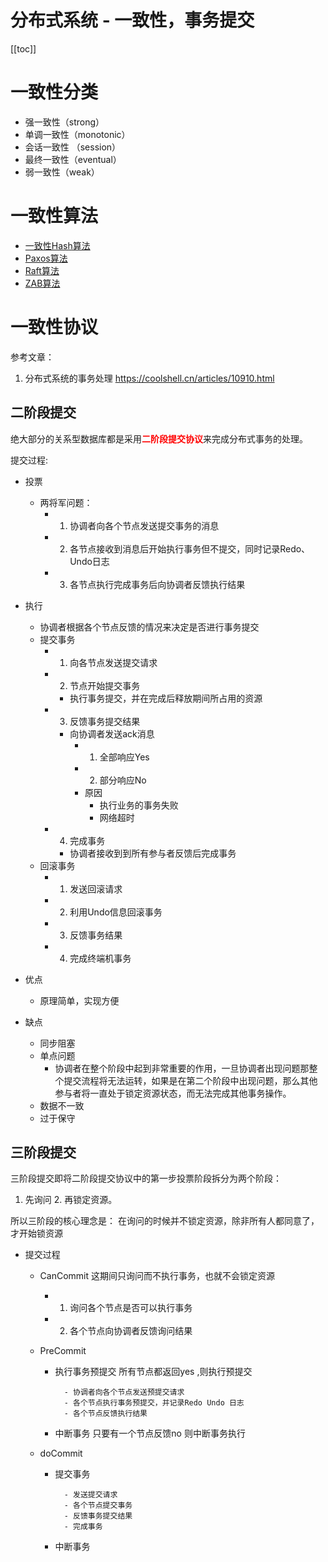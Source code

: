 # 分布式系统 - 一致性，事务提交

[[toc]]

# 一致性分类

* 强一致性（strong）
* 单调一致性（monotonic）
* 会话一致性 （session）
* 最终一致性（eventual）
* 弱一致性（weak）

# 一致性算法

* [一致性Hash算法](/md/method/theory/theory-base.md)
* [Paxos算法](/md/method/theory/theory-base.md)
* [Raft算法](/md/algorithm/distribute/alg-distribute-raft.md)
* [ZAB算法](/md/method/theory/theory-base.md)

# 一致性协议

参考文章：
1. 分布式系统的事务处理  https://coolshell.cn/articles/10910.html

## 二阶段提交

绝大部分的关系型数据库都是采用<font color='red'>**二阶段提交协议**</font>来完成分布式事务的处理。

提交过程:

* 投票
	* 两将军问题：
		- 1. 协调者向各个节点发送提交事务的消息
		- 2. 各节点接收到消息后开始执行事务但不提交，同时记录Redo、Undo日志
		- 3. 各节点执行完成事务后向协调者反馈执行结果

* 执行
	* 协调者根据各个节点反馈的情况来决定是否进行事务提交
    - 提交事务
		- 1. 向各节点发送提交请求
		- 2. 节点开始提交事务
			* 执行事务提交，并在完成后释放期间所占用的资源  
		- 3. 反馈事务提交结果
			* 向协调者发送ack消息
				- 1. 全部响应Yes
				- 2. 部分响应No
				- 原因
					- 执行业务的事务失败
					- 网络超时
		- 4. 完成事务
			* 协调者接收到到所有参与者反馈后完成事务
    - 回滚事务
		- 1. 发送回滚请求
		- 2. 利用Undo信息回滚事务
		- 3. 反馈事务结果
		- 4. 完成终端机事务

* 优点
	* 原理简单，实现方便

* 缺点
	* 同步阻塞
	* 单点问题
		* 协调者在整个阶段中起到非常重要的作用，一旦协调者出现问题那整个提交流程将无法运转，如果是在第二个阶段中出现问题，那么其他参与者将一直处于锁定资源状态，而无法完成其他事务操作。
	* 数据不一致
	* 过于保守

## 三阶段提交

三阶段提交即将二阶段提交协议中的第一步投票阶段拆分为两个阶段：
1. 先询问  2. 再锁定资源。

所以三阶段的核心理念是： 在询问的时候并不锁定资源，除非所有人都同意了，才开始锁资源

* 提交过程

  + CanCommit
	  这期间只询问而不执行事务，也就不会锁定资源

    - 1. 询问各个节点是否可以执行事务
    - 2. 各个节点向协调者反馈询问结果

  + PreCommit

    - 执行事务预提交
		  所有节点都返回yes ,则执行预提交

			- 协调者向各个节点发送预提交请求
			- 各个节点执行事务预提交，并记录Redo Undo 日志
			- 各个节点反馈执行结果

    - 中断事务
		  只要有一个节点反馈no 则中断事务执行

  + doCommit

    - 提交事务

			- 发送提交请求
			- 各个节点提交事务
			- 反馈事务提交结果
			- 完成事务

    - 中断事务